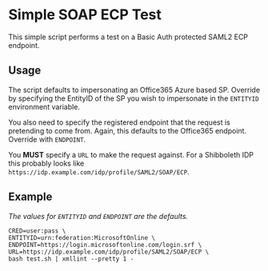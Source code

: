 Simple SOAP ECP Test
====================

This simple script performs a test on a Basic Auth protected SAML2 ECP endpoint.

Usage
-----

The script defaults to impersonating an Office365 Azure based SP. Override by specifying the EntityID of the SP you wish to impersonate in the ```ENTITYID``` environment variable.

You also need to specify the registered endpoint that the request is pretending to come from. Again, this defaults to the Office365 endpoint. Override with ```ENDPOINT```.

You **MUST** specify a ```URL``` to make the request against. For a Shibboleth IDP this probably looks like ```https://idp.example.com/idp/profile/SAML2/SOAP/ECP```.

Example
-------

*The values for ```ENTITYID``` and ```ENDPOINT``` are the defaults.*

```
CRED=user:pass \
ENTITYID=urn:federation:MicrosoftOnline \
ENDPOINT=https://login.microsoftonline.com/login.srf \
URL=https://idp.example.com/idp/profile/SAML2/SOAP/ECP \
bash test.sh | xmllint --pretty 1 -
```


